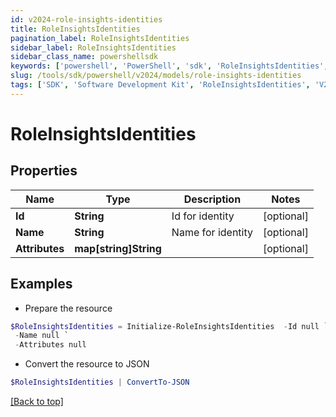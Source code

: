 ```yaml
---
id: v2024-role-insights-identities
title: RoleInsightsIdentities
pagination_label: RoleInsightsIdentities
sidebar_label: RoleInsightsIdentities
sidebar_class_name: powershellsdk
keywords: ['powershell', 'PowerShell', 'sdk', 'RoleInsightsIdentities', 'V2024RoleInsightsIdentities'] 
slug: /tools/sdk/powershell/v2024/models/role-insights-identities
tags: ['SDK', 'Software Development Kit', 'RoleInsightsIdentities', 'V2024RoleInsightsIdentities']
---
```



# RoleInsightsIdentities

## Properties

Name | Type | Description | Notes
------------ | ------------- | ------------- | -------------
**Id** | **String** | Id for identity | [optional] 
**Name** | **String** | Name for identity | [optional] 
**Attributes** | **map[string]String** |  | [optional] 

## Examples

- Prepare the resource
```powershell
$RoleInsightsIdentities = Initialize-RoleInsightsIdentities  -Id null `
 -Name null `
 -Attributes null
```

- Convert the resource to JSON
```powershell
$RoleInsightsIdentities | ConvertTo-JSON
```


[[Back to top]](#) 

